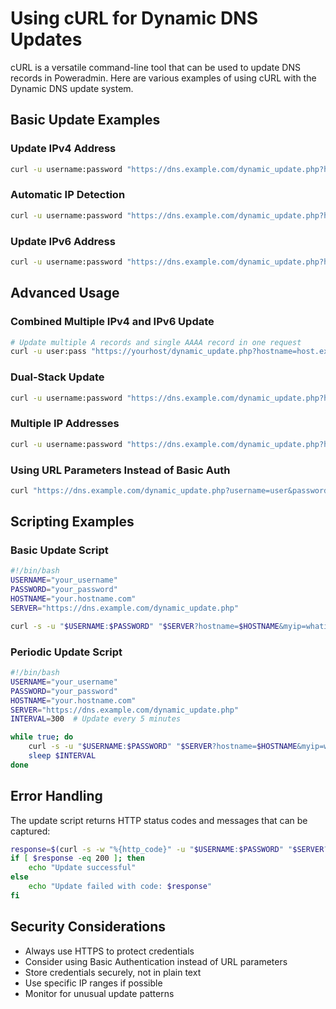 # Using cURL for Dynamic DNS Updates

cURL is a versatile command-line tool that can be used to update DNS records in Poweradmin. Here are various examples of using cURL with the Dynamic DNS update system.

## Basic Update Examples

### Update IPv4 Address

```bash
curl -u username:password "https://dns.example.com/dynamic_update.php?hostname=host.example.com&myip=192.0.2.1"
```

### Automatic IP Detection

```bash
curl -u username:password "https://dns.example.com/dynamic_update.php?hostname=host.example.com&myip=whatismyip"
```

### Update IPv6 Address

```bash
curl -u username:password "https://dns.example.com/dynamic_update.php?hostname=host.example.com&myip6=2001:db8::1"
```

## Advanced Usage

### Combined Multiple IPv4 and IPv6 Update

```bash
# Update multiple A records and single AAAA record in one request
curl -u user:pass "https://yourhost/dynamic_update.php?hostname=host.example.com&myip=1.2.3.4,5.6.7.8&myip6=2001:db8::1&dualstack_update=1"
```

### Dual-Stack Update

```bash
curl -u username:password "https://dns.example.com/dynamic_update.php?hostname=host.example.com&myip=192.0.2.1&myip6=2001:db8::1&dualstack_update=1"
```

### Multiple IP Addresses

```bash
curl -u username:password "https://dns.example.com/dynamic_update.php?hostname=host.example.com&myip=192.0.2.1,192.0.2.2"
```

### Using URL Parameters Instead of Basic Auth

```bash
curl "https://dns.example.com/dynamic_update.php?username=user&password=pass&hostname=host.example.com&myip=192.0.2.1"
```

## Scripting Examples

### Basic Update Script

```bash
#!/bin/bash
USERNAME="your_username"
PASSWORD="your_password"
HOSTNAME="your.hostname.com"
SERVER="https://dns.example.com/dynamic_update.php"

curl -s -u "$USERNAME:$PASSWORD" "$SERVER?hostname=$HOSTNAME&myip=whatismyip"
```

### Periodic Update Script

```bash
#!/bin/bash
USERNAME="your_username"
PASSWORD="your_password"
HOSTNAME="your.hostname.com"
SERVER="https://dns.example.com/dynamic_update.php"
INTERVAL=300  # Update every 5 minutes

while true; do
    curl -s -u "$USERNAME:$PASSWORD" "$SERVER?hostname=$HOSTNAME&myip=whatismyip"
    sleep $INTERVAL
done
```

## Error Handling

The update script returns HTTP status codes and messages that can be captured:

```bash
response=$(curl -s -w "%{http_code}" -u "$USERNAME:$PASSWORD" "$SERVER?hostname=$HOSTNAME&myip=whatismyip")
if [ $response -eq 200 ]; then
    echo "Update successful"
else
    echo "Update failed with code: $response"
fi
```

## Security Considerations

- Always use HTTPS to protect credentials
- Consider using Basic Authentication instead of URL parameters
- Store credentials securely, not in plain text
- Use specific IP ranges if possible
- Monitor for unusual update patterns
